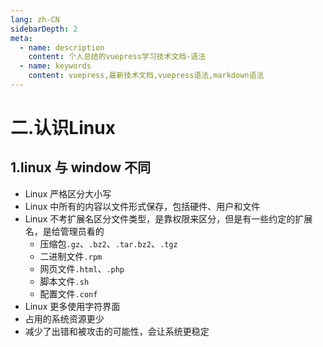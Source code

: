```yaml
---
lang: zh-CN
sidebarDepth: 2
meta:
  - name: description
    content: 个人总结的vuepress学习技术文档-语法
  - name: keywords
    content: vuepress,最新技术文档,vuepress语法,markdown语法
---
```


# 二.认识Linux

## 1.linux 与 window 不同

- Linux 严格区分大小写
- Linux 中所有的内容以文件形式保存，包括硬件、用户和文件
- Linux 不考扩展名区分文件类型，是靠权限来区分，但是有一些约定的扩展名，是给管理员看的
  - 压缩包`.gz`、`.bz2`、`.tar.bz2`、`.tgz`
  - 二进制文件`.rpm`
  - 网页文件`.html`、`.php`
  - 脚本文件`.sh`
  - 配置文件`.conf`
- Linux 更多使用字符界面
- 占用的系统资源更少
- 减少了出错和被攻击的可能性，会让系统更稳定
